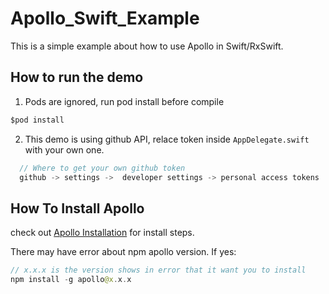 # Apollo_Swift_Example

This is a simple example about how to use Apollo in Swift/RxSwift.

## How to run the demo

1. Pods are ignored, run pod install before compile
```swift 
$pod install
```

2. This demo is using github API, relace token inside `AppDelegate.swift` with your own one.
```swift 
  // Where to get your own github token
  github -> settings ->  developer settings -> personal access tokens
```

## How To Install Apollo
check out [Apollo Installation](https://www.apollographql.com/docs/ios/installation.html)  for install steps.

There may have error about npm apollo version. If yes:
```swift 
// x.x.x is the version shows in error that it want you to install
npm install -g apollo@x.x.x
```
